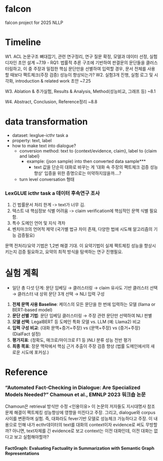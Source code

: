 # falcon
falcon project for 2025 NLLP

# Timeline
W1. ACL 논문구조 뼈대잡기, 관련 연구정리, 연구 질문 확정, 모델과 데이터 선정, 실험 디자인 초안 설계 ~7.19
	- RQ1: 법률적 추론 구조에 기반하여 판결문의 문단들을 클러스터링하고, 이 중 주장과 밀접한 핵심 문단만을 선별하여 입력할 경우, 문서 전체를 사용할 때보다 팩트체크(주장 검증) 성능이 향상되는가?
W2. 실험3개 진행, 실험 로그 및 시각화, introduction & related work 초안 ~7.25

W3. Ablation & 추가실험, Results & Analysis, Method(성능비교, 그래프 등) ~8.1

W4. Abstract, Conclusion, Reference정리 ~8.8

# data transformation
- dataset: lexglue-icthr task a
- property: text, label
- 	how to make text into dialogue?
	- conversion method: text to {context/evidence, claim}, label to {claim and label}
		- example:
 			(json sample) into then converted data sample***
			- text 값을 단순히 대화로 바꾸는 게 '대화 속 주장의 팩트체크 검증 성능향상' 입증을 위한 증명으로는 미약하지않을까....?
	- turn level conversation 형태

### LexGLUE icthr task a 데이터 후속연구 조사
1. 긴 법률문서 처리 한계 -> text가 너무 김.
2. 텍스트 내 핵심정보 식별 어려움 -> claim verification에 핵심적인 문맥 식별 필요함.
3. 특수 도메인 언어 및 지식 격차
4. 벤치마크의 언어적 제약 (국가별 법규 차이 존재, 다양한 법에 시도해 알고리즘의 기능 검증필요)

문맥 전처리/요약 기법은 1,2번 해결 기대. 이 요약기법이 실제 팩트체킹 성능을 향상시키는지 검증 필요하고, 요약의 최적 방식을 탐색하는 연구 진행필요. 

# 실험 계획
- 일단 총 다섯 단계: 문단 임베딩 → 클러스터링 → claim 유사도 기반 클러스터 선택 → 클러스터 내 상위 문단 3개 선택 → NLI 입력 구성

1. **전체 문맥 사용 Baseline**: 케이스의 모든 문단을 한 번에 입력하는 모델 (llama or BERT-based model)
2. **문단 선별 기법**: 문단 임베딩 클러스터링 → 주장 관련 문단만 선택하여 NLI 판별
3. **모델 선택**: LegalBERT 등 도메인 특화 모델 vs. LLM (예: Llama2) 비교
4. **입력 구성 비교**: {대화 문맥+증거+주장} vs {문맥+주장} vs {증거+주장} (DialFact 설정)
5. **평가지표**: (정확도, 매크로/마이크로 F1 등 )NLI 분류 성능 전반 평가
6. **최종 목표**: 장문 맥락에서 핵심 근거 추출이 주장 검증 향상 (법률 도메인에서의 새로운 시도에 포커싱.)

# Reference
  ### “Automated Fact-Checking in Dialogue: Are Specialized Models Needed?” Chamoun et al., EMNLP 2023 워크숍 논문
  Chamoun은 retrieval 방식만 수정
  <인용이유> 이 논문의 저자들도 지시대명사 참조문제 해결이 팩트체킹 성능향상에 영향을 미친다고 주장. 그리고, dialogue와 corpus 사이를 변환하며 실험. 즉, 대화라도 fever기반 모델로 성능체크 가능하다고 주장. 이 내용으로 인해 내가 ecthr데이터의 text를 대화의 context이자 evidence로 써도 무방할까? 아니면, text자체를 긴 evidence로 보고 context는 이전 대화인데, 이전 대화는 없다고 보고 실험해야할까?

  #### FactGraph: Evaluating Factuality in Summarization with Semantic Graph Representations
  
